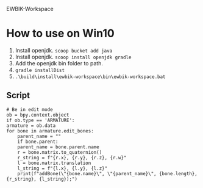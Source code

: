 EWBIK-Workspace

# How to use on Win10

1. Install openjdk. `scoop bucket add java`
1. Install openjdk. `scoop install openjdk gradle`
1. Add the openjdk bin folder to path.
1. `gradle installDist`
1. `.\build\install\ewbik-workspace\bin\ewbik-workspace.bat`

## Script
    # Be in edit mode
    ob = bpy.context.object
    if ob.type == 'ARMATURE':
    armature = ob.data
    for bone in armature.edit_bones:
        parent_name = ""
        if bone.parent:        
        parent_name = bone.parent.name
        r = bone.matrix.to_quaternion()
        r_string = f"{r.x}, {r.y}, {r.z}, {r.w}"
        l = bone.matrix.translation
        l_string = f"{l.x}, {l.y}, {l.z}"
        print(f"addBone(\"{bone.name}\", \"{parent_name}\", {bone.length}, {r_string}, {l_string});")

